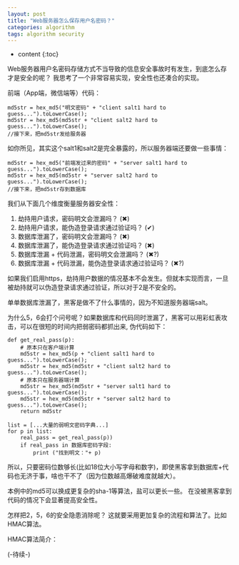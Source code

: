 ```yaml
---
layout: post
title: "Web服务器怎么保存用户名密码？"
categories: algorithm
tags: algorithm security
---
```


* content
{:toc}


Web服务器用户名密码存储方式不当导致的信息安全事故时有发生，到底怎么存才是安全的呢？ 我思考了一个非常容易实现，安全性也还凑合的实现。

前端（App端，微信端等）代码：

	md5str = hex_md5("明文密码" + "client salt1 hard to guess...").toLowerCase();
	md5str = hex_md5(md5str + "client salt2 hard to guess...").toLowerCase();
	//接下来，把md5str发给服务器

<!--more-->

如你所见，其实这个salt1和salt2是完全暴露的，所以服务器端还要做一些事情：

	md5str = hex_md5("前端发过来的密码" + "server salt1 hard to guess...").toLowerCase();
	md5str = hex_md5(md5str + "server salt2 hard to guess...").toLowerCase();
	//接下来，把md5str存到数据库


我们从下面几个维度衡量服务器安全性：

1. 劫持用户请求，密码明文会泄漏吗？  (✖)
2. 劫持用户请求，能伪造登录请求通过验证吗？  (✔)
3. 数据库泄漏了，密码明文会泄漏吗？  (✖)
4. 数据库泄漏了，能伪造登录请求通过验证吗？  (✖)
5. 数据库泄漏 + 代码泄漏，密码明文会泄漏吗？ (✖?)
6. 数据库泄漏 + 代码泄漏，能伪造登录请求通过验证吗？ (✖?)

如果我们启用https，劫持用户数据的情况基本不会发生。但就本实现而言，一旦被劫持就可以伪造登录请求通过验证，所以对于2是不安全的。

单单数据库泄漏了，黑客是做不了什么事情的，因为不知道服务器端salt。

为什么5，6会打个问号呢？如果数据库和代码同时泄漏了，黑客可以用彩虹表攻击，可以在很短的时间内把弱密码都抓出来, 伪代码如下：
	

	def get_real_pass(p):
		# 原本只在客户端计算
		md5str = hex_md5(p + "client salt1 hard to guess...").toLowerCase();
		md5str = hex_md5(md5str + "client salt2 hard to guess...").toLowerCase();
		# 原本只在服务器端计算
		md5str = hex_md5(md5str + "server salt1 hard to guess...").toLowerCase();
		md5str = hex_md5(md5str + "server salt2 hard to guess...").toLowerCase();
		return md5str

	list = [...大量的弱明文密码字典...]
	for p in list:
		real_pass = get_real_pass(p))
		if real_pass in 数据库密码字段:
			print ("找到明文："+ p)


所以，只要密码位数够长(比如18位大小写字母和数字)，即使黑客拿到数据库+代码也无济于事，啥也干不了（因为位数越高爆破难度就越大）。

本例中的md5可以换成更复杂的sha-1等算法，盐可以更长一些。 在没被黑客拿到代码的情况下会显著提高安全性。

怎样把2，5，6的安全隐患消除呢？ 这就要采用更加复杂的流程和算法了。比如HMAC算法。 

HMAC算法简介：

(-待续-)